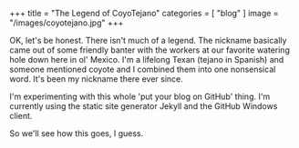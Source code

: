 +++
title = "The Legend of CoyoTejano"
categories = [ "blog" ]
image = "/images/coyotejano.jpg"
+++

OK, let's be honest. There isn't much of a legend. The nickname basically came out of some friendly banter with the workers at our favorite watering hole down here in ol' Mexico. I'm a lifelong Texan (tejano in Spanish) and someone mentioned coyote and I combined them into one nonsensical word. It's been my nickname there ever since.

I'm experimenting with this whole 'put your blog on GitHub' thing. I'm currently using the static site generator Jekyll and the GitHub Windows client.

So we'll see how this goes, I guess.
